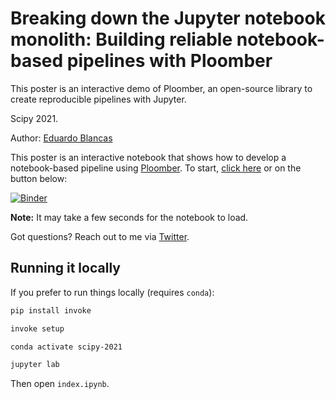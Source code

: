 # Breaking down the Jupyter notebook monolith: Building reliable notebook-based pipelines with Ploomber

This poster is an interactive demo of Ploomber, an open-source library to create reproducible pipelines with Jupyter.

Scipy 2021.

Author: [Eduardo Blancas](https://twitter.com/edublancas)


This poster is an interactive notebook that shows how to develop a notebook-based pipeline using [Ploomber](https://github.com/ploomber/ploomber). To start, [click here](https://mybinder.org/v2/gh/edublancas/scipy-2021/main?urlpath=lab/tree/index.ipynb) or on the button below:


[![Binder](https://mybinder.org/badge_logo.svg)](https://mybinder.org/v2/gh/edublancas/scipy-2021/main?urlpath=lab/tree/index.ipynb)

**Note:** It may take a few seconds for the notebook to load.

Got questions? Reach out to me via [Twitter](https://twitter.com/edublancas).

## Running it locally

If you prefer to run things locally (requires `conda`):

```sh
pip install invoke

invoke setup

conda activate scipy-2021

jupyter lab
```

Then open `index.ipynb`.
